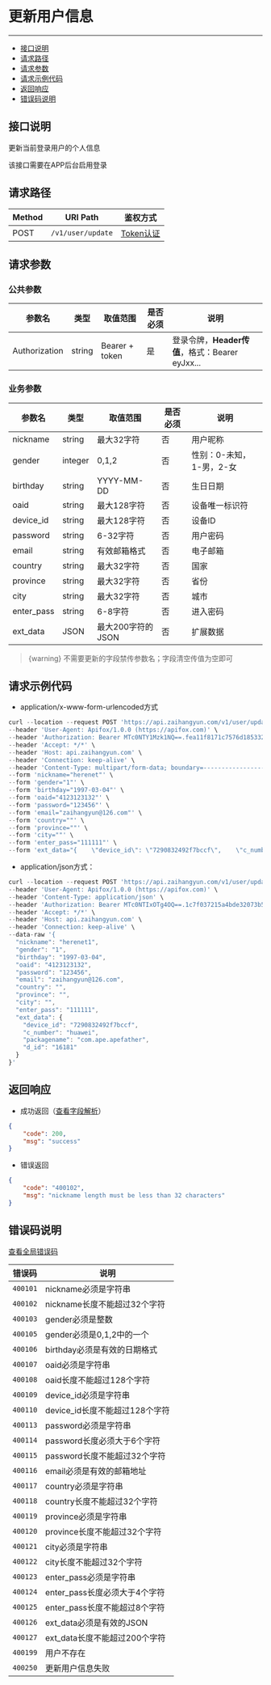 # 更新用户信息

---
- [接口说明](#section-1)
- [请求路径](#section-2)
- [请求参数](#section-3)
- [请求示例代码](#section-4)
- [返回响应](#section-5)
- [错误码说明](#section-6)

<a name="section-1"></a>
## 接口说明

更新当前登录用户的个人信息

该接口需要在APP后台启用登录

<a name="section-2"></a>
## 请求路径

| Method | URI Path | 鉴权方式 |
| -- | -- | -- |
| POST | `/v1/user/update` | [Token认证](/{{route}}/{{version}}/intro#section-4) |

<a name="section-3"></a>
## 请求参数

### 公共参数
| 参数名 | 类型 | 取值范围 | 是否必须 | 说明 |
| -- | -- | -- | -- | -- |
| Authorization | string | Bearer + token | 是 | 登录令牌，**Header传值**，格式：Bearer eyJxx... |

### 业务参数
| 参数名 | 类型 | 取值范围 | 是否必须 | 说明 |
| -- | -- | -- | -- | -- |
| nickname | string | 最大32字符 | 否 | 用户昵称 |
| gender | integer | 0,1,2 | 否 | 性别：0-未知，1-男，2-女 |
| birthday | string | YYYY-MM-DD | 否 | 生日日期 |
| oaid | string | 最大128字符 | 否 | 设备唯一标识符 |
| device_id | string | 最大128字符 | 否 | 设备ID |
| password | string | 6-32字符 | 否 | 用户密码 |
| email | string | 有效邮箱格式 | 否 | 电子邮箱 |
| country | string | 最大32字符 | 否 | 国家 |
| province | string | 最大32字符 | 否 | 省份 |
| city | string | 最大32字符 | 否 | 城市 |
| enter_pass | string | 6-8字符 | 否 | 进入密码 |
| ext_data | JSON | 最大200字符的JSON | 否 | 扩展数据 |

> {warning} 不需要更新的字段禁传参数名；字段清空传值为空即可

<a name="section-4"></a>
## 请求示例代码

- application/x-www-form-urlencoded方式

```javascript
curl --location --request POST 'https://api.zaihangyun.com/v1/user/update' \
--header 'User-Agent: Apifox/1.0.0 (https://apifox.com)' \
--header 'Authorization: Bearer MTc0NTY1Mzk1NQ==.fea11f8171c7576d1853321bc3164e40.RDVmY2VBMXNWdG1hTVkxRi4yLjE4NTcyNDgzMjQ=' \
--header 'Accept: */*' \
--header 'Host: api.zaihangyun.com' \
--header 'Connection: keep-alive' \
--header 'Content-Type: multipart/form-data; boundary=--------------------------016597420824478164980692' \
--form 'nickname="herenet"' \
--form 'gender="1"' \
--form 'birthday="1997-03-04"' \
--form 'oaid="4123123132"' \
--form 'password="123456"' \
--form 'email="zaihangyun@126.com"' \
--form 'country=""' \
--form 'province=""' \
--form 'city=""' \
--form 'enter_pass="111111"' \
--form 'ext_data="{    \"device_id\": \"7290832492f7bccf\",    \"c_number\": \"huawei\",    \"packagename\": \"com.ape.apefather\",    \"d_id\": \"16181\"}"'
```

- application/json方式：

```javascript
curl --location --request POST 'https://api.zaihangyun.com/v1/user/update' \
--header 'User-Agent: Apifox/1.0.0 (https://apifox.com)' \
--header 'Content-Type: application/json' \
--header 'Authorization: Bearer MTc0NTIxOTg4OQ==.1c7f037215a4bde32073b5abf1c8a6c4.RDVmY2VBMXNWdG1hTVkxRi4yLjE4NTcyNDgzMjQ=' \
--header 'Accept: */*' \
--header 'Host: api.zaihangyun.com' \
--header 'Connection: keep-alive' \
--data-raw '{
  "nickname": "herenet1",
  "gender": "1",
  "birthday": "1997-03-04",
  "oaid": "4123123132",
  "password": "123456",
  "email": "zaihangyun@126.com",
  "country": "",
  "province": "",
  "city": "",
  "enter_pass": "111111",
  "ext_data": {
    "device_id": "7290832492f7bccf",
    "c_number": "huawei",
    "packagename": "com.ape.apefather",
    "d_id": "16181"
  }
}'
```

<a name="section-5"></a>
## 返回响应

- 成功返回（[查看字段解析](/{{route}}/{{version}}/struct#section-1)）

```json
{
    "code": 200,
    "msg": "success"
}
```

- 错误返回

```json
{
    "code": "400102",
    "msg": "nickname length must be less than 32 characters"
}
```


<a name="section-6"></a>
## 错误码说明

[查看全局错误码](/{{route}}/{{version}}/code#section-2)

| 错误码 | 说明 |
| -- | -- |
| `400101` | nickname必须是字符串 |
| `400102` | nickname长度不能超过32个字符 |
| `400103` | gender必须是整数 |
| `400105` | gender必须是0,1,2中的一个 |
| `400106` | birthday必须是有效的日期格式 |
| `400107` | oaid必须是字符串 |
| `400108` | oaid长度不能超过128个字符 |
| `400109` | device_id必须是字符串 |
| `400110` | device_id长度不能超过128个字符 |
| `400113` | password必须是字符串 |
| `400114` | password长度必须大于6个字符 |
| `400115` | password长度不能超过32个字符 |
| `400116` | email必须是有效的邮箱地址 |
| `400117` | country必须是字符串 |
| `400118` | country长度不能超过32个字符 |
| `400119` | province必须是字符串 |
| `400120` | province长度不能超过32个字符 |
| `400121` | city必须是字符串 |
| `400122` | city长度不能超过32个字符 |
| `400123` | enter_pass必须是字符串 |
| `400124` | enter_pass长度必须大于4个字符 |
| `400125` | enter_pass长度不能超过8个字符 |
| `400126` | ext_data必须是有效的JSON |
| `400127` | ext_data长度不能超过200个字符 |
| `400199` | 用户不存在 |
| `400250` | 更新用户信息失败 |